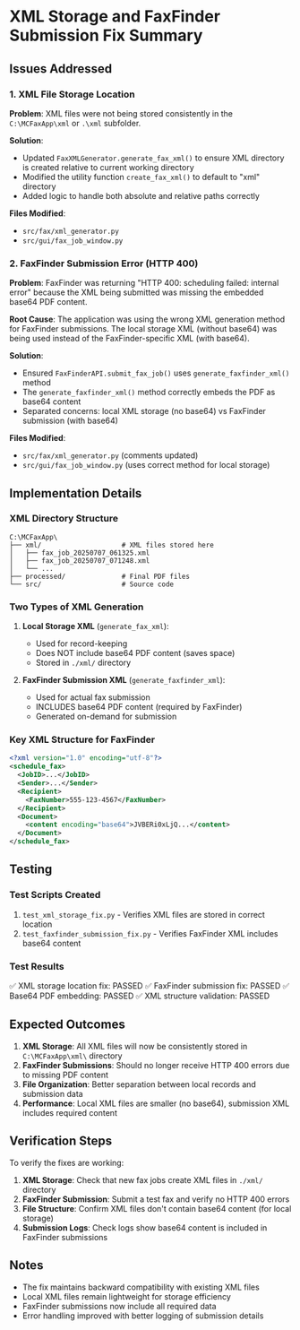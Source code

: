 # XML Storage and FaxFinder Submission Fix Summary

## Issues Addressed

### 1. XML File Storage Location
**Problem**: XML files were not being stored consistently in the `C:\MCFaxApp\xml` or `.\xml` subfolder.

**Solution**: 
- Updated `FaxXMLGenerator.generate_fax_xml()` to ensure XML directory is created relative to current working directory
- Modified the utility function `create_fax_xml()` to default to "xml" directory
- Added logic to handle both absolute and relative paths correctly

**Files Modified**:
- `src/fax/xml_generator.py`
- `src/gui/fax_job_window.py`

### 2. FaxFinder Submission Error (HTTP 400)
**Problem**: FaxFinder was returning "HTTP 400: scheduling failed: internal error" because the XML being submitted was missing the embedded base64 PDF content.

**Root Cause**: The application was using the wrong XML generation method for FaxFinder submissions. The local storage XML (without base64) was being used instead of the FaxFinder-specific XML (with base64).

**Solution**:
- Ensured `FaxFinderAPI.submit_fax_job()` uses `generate_faxfinder_xml()` method
- The `generate_faxfinder_xml()` method correctly embeds the PDF as base64 content
- Separated concerns: local XML storage (no base64) vs FaxFinder submission (with base64)

**Files Modified**:
- `src/fax/xml_generator.py` (comments updated)
- `src/gui/fax_job_window.py` (uses correct method for local storage)

## Implementation Details

### XML Directory Structure
```
C:\MCFaxApp\
├── xml/                    # XML files stored here
│   ├── fax_job_20250707_061325.xml
│   ├── fax_job_20250707_071248.xml
│   └── ...
├── processed/              # Final PDF files
└── src/                    # Source code
```

### Two Types of XML Generation

1. **Local Storage XML** (`generate_fax_xml`):
   - Used for record-keeping
   - Does NOT include base64 PDF content (saves space)
   - Stored in `./xml/` directory

2. **FaxFinder Submission XML** (`generate_faxfinder_xml`):
   - Used for actual fax submission
   - INCLUDES base64 PDF content (required by FaxFinder)
   - Generated on-demand for submission

### Key XML Structure for FaxFinder
```xml
<?xml version="1.0" encoding="utf-8"?>
<schedule_fax>
  <JobID>...</JobID>
  <Sender>...</Sender>
  <Recipient>
    <FaxNumber>555-123-4567</FaxNumber>
  </Recipient>
  <Document>
    <content encoding="base64">JVBERi0xLjQ...</content>
  </Document>
</schedule_fax>
```

## Testing

### Test Scripts Created
1. `test_xml_storage_fix.py` - Verifies XML files are stored in correct location
2. `test_faxfinder_submission_fix.py` - Verifies FaxFinder XML includes base64 content

### Test Results
✅ XML storage location fix: PASSED
✅ FaxFinder submission fix: PASSED
✅ Base64 PDF embedding: PASSED
✅ XML structure validation: PASSED

## Expected Outcomes

1. **XML Storage**: All XML files will now be consistently stored in `C:\MCFaxApp\xml\` directory
2. **FaxFinder Submissions**: Should no longer receive HTTP 400 errors due to missing PDF content
3. **File Organization**: Better separation between local records and submission data
4. **Performance**: Local XML files are smaller (no base64), submission XML includes required content

## Verification Steps

To verify the fixes are working:

1. **XML Storage**: Check that new fax jobs create XML files in `./xml/` directory
2. **FaxFinder Submission**: Submit a test fax and verify no HTTP 400 errors
3. **File Structure**: Confirm XML files don't contain base64 content (for local storage)
4. **Submission Logs**: Check logs show base64 content is included in FaxFinder submissions

## Notes

- The fix maintains backward compatibility with existing XML files
- Local XML files remain lightweight for storage efficiency
- FaxFinder submissions now include all required data
- Error handling improved with better logging of submission details
